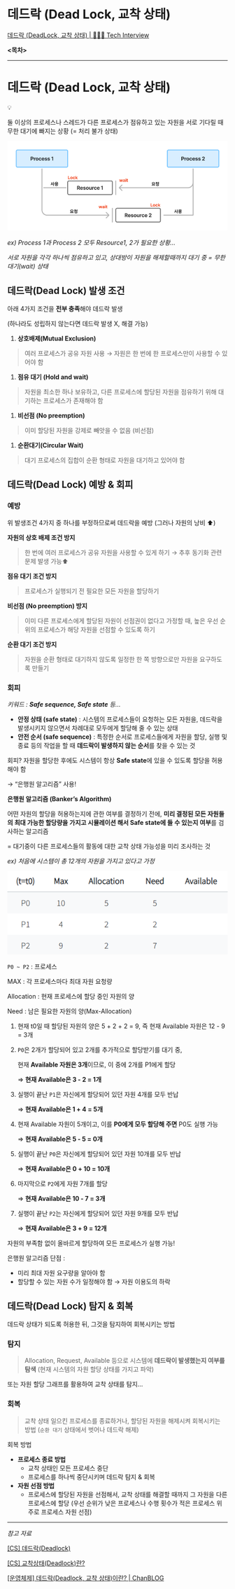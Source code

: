 # 데드락 (Dead Lock, 교착 상태)

[데드락 (DeadLock, 교착 상태) | 👨🏻‍💻 Tech Interview](https://gyoogle.dev/blog/computer-science/operating-system/DeadLock.html)

**<목차>**

---

# **데드락 (Dead Lock, 교착 상태)**

<aside>
💡

둘 이상의 프로세스나 스레드가 다른 프로세스가 점유하고 있는 자원을 서로 기다릴 때 무한 대기에 빠지는 상황 (= 처리 불가 상태)

</aside>

![image.png](assets/image.png)

_ex) Process 1과 Process 2 모두 Resource1, 2가 필요한 상황…_

_서로 자원을 각각 하나씩 점유하고 있고, 상대방이 자원을 해제할때까지 대기 중 = 무한 대기(wait) 상태_

## 데드락(**Dead Lock)** 발생 조건

아래 4가지 조건을 **전부 충족**해야 데드락 발생

(하나라도 성립하지 않는다면 데드락 발생 X, 해결 가능)

1. **상호배제(Mutual Exclusion)**

> 여러 프로세스가 공유 자원 사용 → 자원은 한 번에 한 프로세스만이 사용할 수 있어야 함

1. **점유 대기 (Hold and wait)**

> 자원을 최소한 하나 보유하고, 다른 프로세스에 할당된 자원을 점유하기 위해 대기하는 프로세스가 존재해야 함

1. **비선점 (No preemption)**

> 이미 할당된 자원을 강제로 빼앗을 수 없음 (비선점)

1. **순환대기(Circular Wait)**

> 대기 프로세스의 집합이 순환 형태로 자원을 대기하고 있어야 함

## 데드락(**Dead Lock) 예방 & 회피**

### 예방

위 발생조건 4가지 중 하나를 부정하므로써 데드락을 예방 (그러나 자원의 낭비 ⬆️)

**자원의 상호 배제 조건 방지**

> 한 번에 여러 프로세스가 공유 자원을 사용할 수 있게 하기 → 추후 동기화 관련 문제 발생 가능⬆️

**점유 대기 조건 방지**

> 프로세스가 실행되기 전 필요한 모든 자원을 할당하기

**비선점 (No preemption) 방지**

> 이미 다른 프로세스에게 할당된 자원이 선점권이 없다고 가정할 때, 높은 우선 순위의 프로세스가 해당 자원을 선점할 수 있도록 하기

**순환 대기 조건 방지**

> 자원을 순환 형태로 대기하지 않도록 일정한 한 쪽 방향으로만 자원을 요구하도록 만들기

### 회피

_키워드 : **Safe sequence, Safe state** 등…_

- **안정 상태 (safe state)**
  : 시스템의 프로세스들이 요청하는 모든 자원을, 데드락을 발생시키지 않으면서 차례대로 모두에게 할당해 줄 수 있는 상태
- **안전 순서 (safe sequence)**
  : 특정한 순서로 프로세스들에게 자원을 할당, 실행 및 종료 등의 작업을 할 때 **데드락이 발생하지 않는 순서**를 찾을 수 있는 것

회피? 자원을 할당한 후에도 시스템이 항상 **Safe state**에 있을 수 있도록 할당을 허용해야 함

→ “은행원 알고리즘” 사용!

**은행원 알고리즘 (Banker’s Algorithm)**

어떤 자원의 할당을 허용하는지에 관한 여부를 결정하기 전에, **미리 결정된 모든 자원들의 최대 가능한 할당량을 가지고 시뮬레이션 해서 Safe state에 들 수 있는지 여부**를 검사하는 알고리즘

= 대기중이 다른 프로세스들의 활동에 대한 교착 상태 가능성을 미리 조사하는 것

_ex) 처음에 시스템이 총 12개의 자원을 가지고 있다고 가정_

![image.png](assets/image%201.png)

`P0 ~ P2` : 프로세스

MAX : 각 프로세스마다 최대 자원 요청량

Allocation : 현재 프로세스에 할당 중인 자원의 양

Need : 남은 필요한 자원의 양(Max-Allocation)

1. 현재 t0일 때 할당된 자원의 양은 5 + 2 + 2 = 9, 즉 현재 Available 자원은 12 - 9 = 3개
2. `P0`은 2개가 할당되어 있고 2개를 추가적으로 할당받기를 대기 중,

   현재 **Available 자원은 3개**이므로, 이 중에 2개를 P1에게 할당

   ⇒ **현재 Available은 3 - 2 = 1개**

3. 실행이 끝난 `P1`은 자신에게 할당되어 있던 자원 4개를 모두 반납

   ⇒ **현재 Available은 1 + 4 = 5개**

4. 현재 Available 자원이 5개이고, 이를 **P0에게 모두 할당해 주면** P0도 실행 가능

   ⇒ **현재 Available은 5 - 5 = 0개**

5. 실행이 끝난 `P0`은 자신에게 할당되어 있던 자원 10개를 모두 반납

   ⇒ **현재 Available은 0 + 10 = 10개**

6. 마지막으로 `P2`에게 자원 7개를 할당

   ⇒ **현재 Available은 10 - 7 = 3개**

7. 실행이 끝난 `P2`는 자신에게 할당되어 있던 자원 9개를 모두 반납

   ⇒ **현재 Available은 3 + 9 = 12개**

자원의 부족함 없이 올바르게 할당하여 모든 프로세스가 실행 가능!

은행원 알고리즘 단점 :

- 미리 최대 자원 요구량을 알아야 함
- 할당할 수 있는 자원 수가 일정해야 함 → 자원 이용도의 하락

## 데드락(**Dead Lock) 탐지 & 회복**

데드락 상태가 되도록 허용한 뒤, 그것을 탐지하여 회복시키는 방법

### 탐지

> Allocation, Request, Available 등으로 시스템에 **데드락이 발생했는지 여부를 탐색**
> (현재 시스템의 자원 할당 상태를 가지고 파악)

또는 자원 할당 그래프를 활용하여 교착 상태를 탐지…

### 회복

> 교착 상태 일으킨 프로세스를 종료하거나, 할당된 자원을 해제시켜 회복시키는 방법
> (`순환 대기` 상태에서 벗어나 데드락 해제)

회복 방법

- **프로세스 종료 방법**
  - 교착 상태인 모든 프로세스 중단
  - 프로세스를 하나씩 중단시키며 데드락 탐지 & 회복
- **자원 선점 방법**
  - 프로세스에 할당된 자원을 선점해서, 교착 상태를 해결할 때까지 그 자원을 다른 프로세스에 할당
    (우선 순위가 낮은 프로세스나 수행 횟수가 적은 프로세스 위주로 프로세스 자원 선점)

---

_참고 자료_

[[CS] 데드락(Deadlock)](https://velog.io/@qweadzs/CS-%EB%8D%B0%EB%93%9C%EB%9D%BDDeadlock)

[[CS] 교착상태(Deadlock)란?](https://velog.io/@xnelb013/CS-%EA%B5%90%EC%B0%A9%EC%83%81%ED%83%9CDeadlock%EB%9E%80)

[[운영체제] 데드락(Deadlock, 교착 상태)이란? | ChanBLOG](https://chanhuiseok.github.io/posts/cs-2/)

